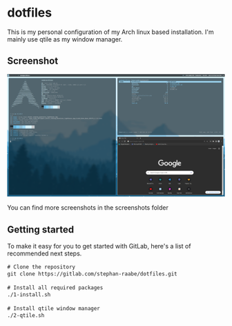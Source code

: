 # dotfiles

This is my personal configuration of my Arch linux based installation. I'm mainly use qtile as my window manager.

## Screenshot

![Screenshot1](screenshots/screenshot1.png "Screenshot")

You can find more screenshots in the screenshots folder

## Getting started

To make it easy for you to get started with GitLab, here's a list of recommended next steps.

```
# Clone the repository
git clone https://gitlab.com/stephan-raabe/dotfiles.git

# Install all required packages
./1-install.sh

# Install qtile window manager
./2-qtile.sh

```


